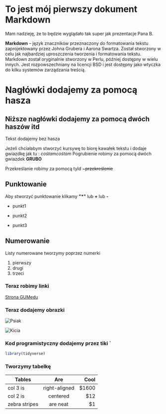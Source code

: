 # To jest mój pierwszy dokument Markdown

Mam nadzieję, że to będzie wyglądało tak super jak prezentacje Pana B.

**Markdown** – język znaczników przeznaczony do formatowania tekstu zaprojektowany przez Johna Grubera i Aarona Swartza. Został stworzony w celu jak najbardziej uproszczenia tworzenia i formatowania tekstu. Markdown został oryginalnie stworzony w Perlu, później dostępny w wielu innych. Jest rozpowszechniany na licencji BSD i jest dostępny jako wtyczka do kilku systemów zarządzania treścią.


# Nagłówki dodajemy za pomocą hasza 
## Niższe nagłówki dodajemy za pomocą dwóch haszów itd
Tekst dodajemy bez hasza

Jeżeli chciałabym stworzyć kursywę to biorę kawałek tekstu i dodaje gwiazdkę jak tu : *cośtamcośtam*
Pogrubienie robimy za pomocą dwóch gwiazdek **GRUBO**

Przekreślanie robimy za pomocą tyld ~~~przekreślenie~~

## Punktowanie
Aby stworzyć punktowanie klikamy **"*"** lub **+** lub **-**

* punkt1
+ punkt2
- punkt3

## Numerowanie 
Listy numerowane tworzymy poprzez numerki 
1. pierwszy 
2. drugi
2. trzeci

### Teraz robimy linki

[Strona GUMedu](http://gumed.edu.pl)

### Teraz dodajemy obrazki 

![Psiak](https://images.duckduckgo.com/iu/?u=https%3A%2F%2Fs-media-cache-ak0.pinimg.com%2F736x%2F8b%2F57%2F38%2F8b57384734029b348c2bbf3f6e79dccb.jpg&f=1)

![Kicia](https://images.duckduckgo.com/iu/?u=https%3A%2F%2Fmedia.giphy.com%2Fmedia%2FtrYrikHoKu2OI%2Fgiphy.gif&f=1)


### Kod programistyczny dodajemy przez tiki `
```r
library(tidyverse)
````

### Tworzymy tabelkę

| Tables        | Are           | Cool  |
| ------------- |:-------------:| -----:|
| col 3 is      | right-aligned | $1600 |
| col 2 is      | centered      |   $12 |
| zebra stripes | are neat      |    $1 |


